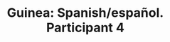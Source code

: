 ---
layout: manifest
title: 'Guinea: Spanish/español. Participant 4'
manifest_name: guinea-spanish-espa-ol-participant-4

---